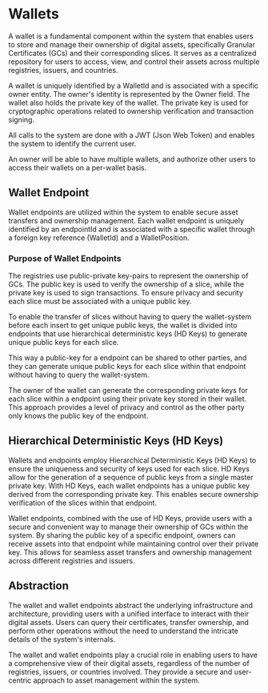 # Wallets

A wallet is a fundamental component within the system that enables users to store and manage their ownership of digital assets, specifically Granular Certificates (GCs) and their corresponding slices.
It serves as a centralized repository for users to access, view, and control their assets across multiple registries, issuers, and countries.

A wallet is uniquely identified by a WalletId and is associated with a specific owner entity. The owner's identity is represented by the Owner field.
The wallet also holds the private key of the wallet.
The private key is used for cryptographic operations related to ownership verification and transaction signing.

All calls to the system are done with a JWT (Json Web Token) and enables the system to identify the current user.

An owner will be able to have multiple wallets, and authorize other users to access their wallets on a per-wallet basis.

## Wallet Endpoint

Wallet endpoints are utilized within the system to enable secure asset transfers and ownership management.
Each wallet endpoint is uniquely identified by an endpointId and is associated with a specific wallet through a foreign key reference (WalletId) and a WalletPosition.

### Purpose of Wallet Endpoints

The registries use public-private key-pairs to represent the ownership of GCs. The public key is used to verify the ownership of a slice, while the private key is used to sign transactions.
To ensure privacy and security each slice must be associated with a unique public key.

To enable the transfer of slices without having to query the wallet-system before each insert to get unique public keys, the wallet is divided into endpoints that use hierarchical deterministic keys (HD Keys) to generate unique public keys for each slice.

This way a public-key for a endpoint can be shared to other parties, and they can generate unique public keys for each slice within that endpoint without having to query the wallet-system.

The owner of the wallet can generate the corresponding private keys for each slice within a endpoint using their private key stored in their wallet.
This approach provides a level of privacy and control as the other party only knows the public key of the endpoint.

## Hierarchical Deterministic Keys (HD Keys)

Wallets and endpoints employ Hierarchical Deterministic Keys (HD Keys) to ensure the uniqueness and security of keys used for each slice.
HD Keys allow for the generation of a sequence of public keys from a single master private key. With HD Keys, each wallet endpoints has a unique public key derived from the corresponding private key. This enables secure ownership verification of the slices within that endpoint.

Wallet endpoints, combined with the use of HD Keys, provide users with a secure and convenient way to manage their ownership of GCs within the system. By sharing the public key of a specific endpoint, owners can receive assets into that endpoint while maintaining control over their private key. This allows for seamless asset transfers and ownership management across different registries and issuers.

## Abstraction

The wallet and wallet endpoints abstract the underlying infrastructure and architecture, providing users with a unified interface to interact with their digital assets. Users can query their certificates, transfer ownership, and perform other operations without the need to understand the intricate details of the system's internals.

The wallet and wallet endpoints play a crucial role in enabling users to have a comprehensive view of their digital assets, regardless of the number of registries, issuers, or countries involved. They provide a secure and user-centric approach to asset management within the system.
